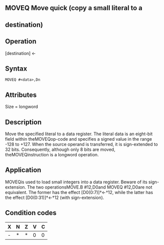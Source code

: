 ## MOVEQ Move quick (copy a small literal to a

## destination)

## Operation
[destination] ← <literal>

## Syntax
```assembly
MOVEQ #<data>,Dn
```

## Attributes
Size = longword

## Description
Move the specified literal to a data register. The literal data is an
eight-bit field within theMOVEQop-code and specifies a signed
value in the range -128 to +127. When the source operand is
transferred, it is sign-extended to 32 bits. Consequently, although
only 8 bits are moved, theMOVEQinstruction is a longword
operation.

## Application
MOVEQis used to load small integers into a data register. Beware
of its sign-extension. The two operationsMOVE.B #12,D0and
MOVEQ #12,D0are not equivalent. The former has the effect
[D0(0:7)]†←†12, while the latter has the effect [D0(0:31)]†←†12 (with
sign-extension).


## Condition codes
|X|N|Z|V|C|
|--|--|--|--|--|
|-|*|*|0|0|

